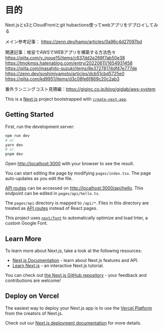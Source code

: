 # 目的
Next.jsとs3とCloudFrontとgit hubactions使ってwebアプリをデプロイしてみる


メイン参考記事：
https://zenn.dev/hamo/articles/0a96c4d27097bd

関連記事：格安でAWSでWEBアプリを構築する方法色々
https://qiita.com/y_inoue15/items/c637dd2e269f7ab50e38
https://tmokmss.hatenablog.com/entry/20220611/1654931458
https://qiita.com/masahito-suzuki/items/8e37278174df47e777de
https://zenn.dev/soshimiyamoto/articles/dcb51cbd5725e0
https://qiita.com/kd9951/items/d3c08fe6f869c20c2ab3

番外ランニングコスト見積編：https://giginc.co.jp/blog/giglab/aws-system


This is a [Next.js](https://nextjs.org/) project bootstrapped with [`create-next-app`](https://github.com/vercel/next.js/tree/canary/packages/create-next-app).

## Getting Started

First, run the development server:

```bash
npm run dev
# or
yarn dev
# or
pnpm dev
```

Open [http://localhost:3000](http://localhost:3000) with your browser to see the result.

You can start editing the page by modifying `pages/index.tsx`. The page auto-updates as you edit the file.

[API routes](https://nextjs.org/docs/api-routes/introduction) can be accessed on [http://localhost:3000/api/hello](http://localhost:3000/api/hello). This endpoint can be edited in `pages/api/hello.ts`.

The `pages/api` directory is mapped to `/api/*`. Files in this directory are treated as [API routes](https://nextjs.org/docs/api-routes/introduction) instead of React pages.

This project uses [`next/font`](https://nextjs.org/docs/basic-features/font-optimization) to automatically optimize and load Inter, a custom Google Font.

## Learn More

To learn more about Next.js, take a look at the following resources:

- [Next.js Documentation](https://nextjs.org/docs) - learn about Next.js features and API.
- [Learn Next.js](https://nextjs.org/learn) - an interactive Next.js tutorial.

You can check out [the Next.js GitHub repository](https://github.com/vercel/next.js/) - your feedback and contributions are welcome!

## Deploy on Vercel

The easiest way to deploy your Next.js app is to use the [Vercel Platform](https://vercel.com/new?utm_medium=default-template&filter=next.js&utm_source=create-next-app&utm_campaign=create-next-app-readme) from the creators of Next.js.

Check out our [Next.js deployment documentation](https://nextjs.org/docs/deployment) for more details.
